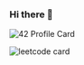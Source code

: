 ### Hi there 👋

<!--
**Mounadi05/Mounadi05** is a ✨ _special_ ✨ repository because its `README.md` (this file) appears on your GitHub profile.

Here are some ideas to get you started:

- 🔭 I’m currently working on ...
- 🌱 I’m currently learning ...
- 👯 I’m looking to collaborate on ...
- 🤔 I’m looking for help with ...
- 💬 Ask me about ...
- 📫 How to reach me: ...
- 😄 Pronouns: ...
- ⚡ Fun fact: ...
-->
![42 Profile Card](https://1337-readme-hxx2.vercel.app/api/profile?cursus=42cursus&dark=true&login=amounadi)

![leetcode card](https://stats-cards-4b1n8mmbp-hxx2.vercel.app/api/leetcode/?username=Mounadi1337)
